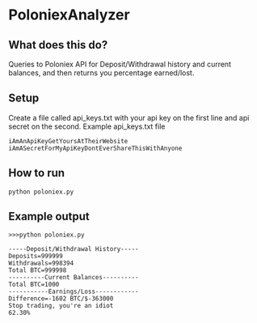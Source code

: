 # PoloniexAnalyzer

## What does this do?
Queries to Poloniex API for Deposit/Withdrawal history and current balances, and then returns you percentage earned/lost.

## Setup
Create a file called api_keys.txt with your api key on the first line and api secret on the second.
Example api_keys.txt file
```
iAmAnApiKeyGetYoursAtTheirWebsite
iAmASecretForMyApiKeyDontEverShareThisWithAnyone
```

## How to run
```
python poloniex.py
```

## Example output 

```
>>>python poloniex.py

-----Deposit/Withdrawal History-----
Deposits=999999
Withdrawals=998394
Total BTC=999998
----------Current Balances----------
Total BTC=1000
-----------Earnings/Loss------------
Difference=-1602 BTC/$-363000
Stop trading, you're an idiot
62.30%
```


